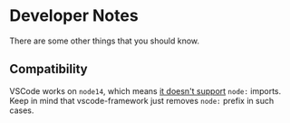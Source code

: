# Developer Notes

There are some other things that you should know.

## Compatibility

VSCode works on `node14`, which means [it doesn't support](https://github.com/evanw/esbuild/issues/1466#issuecomment-886347363) `node:` imports. Keep in mind that vscode-framework just removes `node:` prefix in such cases.
